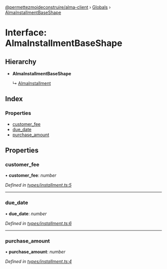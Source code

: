 [@permettezmoideconstruire/alma-client](../README.md) › [Globals](../globals.md) › [AlmaInstallmentBaseShape](almainstallmentbaseshape.md)

# Interface: AlmaInstallmentBaseShape

## Hierarchy

* **AlmaInstallmentBaseShape**

  ↳ [AlmaInstallment](almainstallment.md)

## Index

### Properties

* [customer_fee](almainstallmentbaseshape.md#customer_fee)
* [due_date](almainstallmentbaseshape.md#due_date)
* [purchase_amount](almainstallmentbaseshape.md#purchase_amount)

## Properties

###  customer_fee

• **customer_fee**: *number*

*Defined in [types/installment.ts:5](https://github.com/permettez-moi-de-construire/alma-client/blob/299dafb/src/types/installment.ts#L5)*

___

###  due_date

• **due_date**: *number*

*Defined in [types/installment.ts:6](https://github.com/permettez-moi-de-construire/alma-client/blob/299dafb/src/types/installment.ts#L6)*

___

###  purchase_amount

• **purchase_amount**: *number*

*Defined in [types/installment.ts:4](https://github.com/permettez-moi-de-construire/alma-client/blob/299dafb/src/types/installment.ts#L4)*
